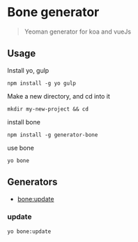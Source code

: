 # Bone generator
> Yeoman generator for koa and vueJs

## Usage
Install yo,  gulp
```
npm install -g yo gulp
```
Make a new directory, and cd into it
```
mkdir my-new-project && cd 
```
install bone
```
npm install -g generator-bone 
```
use bone
```
yo bone
```

## Generators
* [bone:update](#update)
### update
```
yo bone:update
```